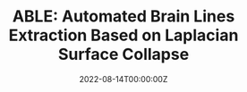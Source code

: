 ---
title: "ABLE: Automated Brain Lines Extraction Based on Laplacian Surface Collapse"
authors:
- Alberto Fernández Pena
- Daniel Martín de Blas
- Francisco J. Navas Sánchez
- Luis Marcos Vidal
- Pedro M Gordaliza
- Javier Santonja
- Joost Janssen
- Susana Carmona
- Manuel Desco
- Yasser Alemán-Gómez
date: "2022-08-14T00:00:00Z"
doi: ""
publishDate: "2022-08-14T00:00:00Z"
publication_types: ["2"]
publication: "In *Neuroinformatics*"
tags:
- Otros
featured: false
links:
- name: Enlace al artículo
  url: https://link.springer.com/article/10.1007/s12021-022-09601-7
---